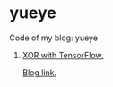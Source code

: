 # yueye
Code of my blog: yueye

1. [XOR with TensorFlow.](./xor_with_tensorflow.py)

   [Blog link.](http://www.yueye.org/2017/xor-with-tensorflow.html)